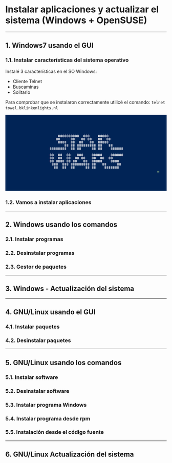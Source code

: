 
# Instalar aplicaciones y actualizar el sistema (Windows + OpenSUSE)

---

## 1. Windows7 usando el GUI

### 1.1. Instalar características del sistema operativo

Instalé 3 características en el SO Windows:

* Cliente Telnet
* Buscaminas
* Solitario



Para comprobar que se instalaron correctamente utilicé el comando:
`telnet towel.bklinkenlights.nl`

![Star Wars](https://github.com/jsuabur/idp1819-jorge-suarez/blob/master/unit2/inst-apps-act-so-w7-opensuse/images/StarWars.png)

### 1.2. Vamos a instalar aplicaciones

---

## 2. Windows usando los comandos

### 2.1. Instalar programas

### 2.2. Desinstalar programas

### 2.3. Gestor de paquetes

---

## 3. Windows - Actualización del sistema

---

## 4. GNU/Linux usando el GUI

### 4.1. Instalar paquetes

### 4.2. Desinstalar paquetes

---

## 5. GNU/Linux usando los comandos

### 5.1. Instalar software

### 5.2. Desinstalar software

### 5.3. Instalar programa Windows

### 5.4. Instalar programa desde rpm

### 5.5. Instalación desde el código fuente

---

## 6. GNU/Linux Actualización del sistema
